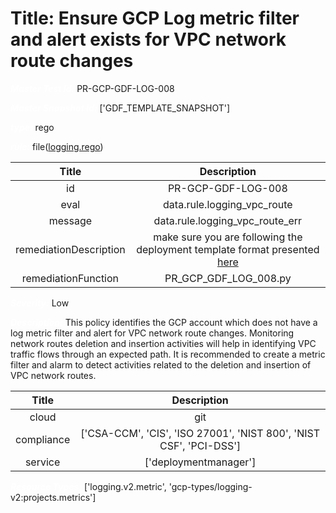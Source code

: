 



# Title: Ensure GCP Log metric filter and alert exists for VPC network route changes


***<font color="white">Master Test Id:</font>*** PR-GCP-GDF-LOG-008

***<font color="white">Master Snapshot Id:</font>*** ['GDF_TEMPLATE_SNAPSHOT']

***<font color="white">type:</font>*** rego

***<font color="white">rule:</font>*** file([logging.rego])  
  
  
  
  

|Title|Description|
| :---: | :---: |
|id|PR-GCP-GDF-LOG-008|
|eval|data.rule.logging_vpc_route|
|message|data.rule.logging_vpc_route_err|
|remediationDescription|make sure you are following the deployment template format presented <a href='https://cloud.google.com/logging/docs/reference/v2/rest/v2/projects.metrics' target='_blank'>here</a>|
|remediationFunction|PR_GCP_GDF_LOG_008.py|


***<font color="white">Severity:</font>*** Low

***<font color="white">Description:</font>*** This policy identifies the GCP account which does not have a log metric filter and alert for VPC network route changes. Monitoring network routes deletion and insertion activities will help in identifying VPC traffic flows through an expected path. It is recommended to create a metric filter and alarm to detect activities related to the deletion and insertion of VPC network routes.  
  
  

|Title|Description|
| :---: | :---: |
|cloud|git|
|compliance|['CSA-CCM', 'CIS', 'ISO 27001', 'NIST 800', 'NIST CSF', 'PCI-DSS']|
|service|['deploymentmanager']|


***<font color="white">Resource Types:</font>*** ['logging.v2.metric', 'gcp-types/logging-v2:projects.metrics']


[logging.rego]: https://github.com/prancer-io/prancer-compliance-test/tree/master/google/iac/logging.rego
